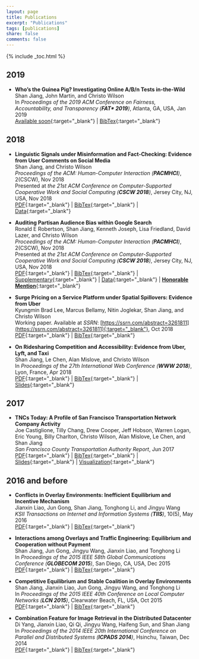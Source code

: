 ```yaml
---
layout: page
title: Publications
excerpt: "Publications"
tags: [publications]
share: false
comments: false 
---
```


{% include _toc.html %}

## 2019

* **Who’s the Guinea Pig? Investigating Online A/B/n Tests in-the-Wild**  
Shan Jiang, John Martin, and Christo Wilson  
In *Proceedings of the 2019 ACM Conference on Fairness, Accountability, and Transparency (**FAT\* 2019**)*, Atlanta, GA, USA, Jan 2019  
[Available soon](){:target="_blank"} | [BibTex](fat19_bib.txt){:target="_blank"}

## 2018

* **Linguistic Signals under Misinformation and Fact-Checking: Evidence from User Comments on Social Media**  
Shan Jiang, and Christo Wilson  
*Proceedings of the ACM: Human-Computer Interaction (**PACMHCI**)*, 2(CSCW), Nov 2018  
Presented at *the 21st ACM Conference on Computer-Supported Cooperative Work and Social Computing (**CSCW 2018**)*, Jersey City, NJ, USA, Nov 2018  
[PDF](cscw18a_paper.pdf){:target="_blank"} | [BibTex](cscw18a_bib.txt){:target="_blank"} | [Data](../resources/#misinformation){:target="_blank"}

* **Auditing Partisan Audience Bias within Google Search**  
Ronald E Robertson, Shan Jiang, Kenneth Joseph, Lisa Friedland, David Lazer, and Christo Wilson  
*Proceedings of the ACM: Human-Computer Interaction (**PACMHCI**)*, 2(CSCW), Nov 2018  
Presented at *the 21st ACM Conference on Computer-Supported Cooperative Work and Social Computing (**CSCW 2018**)*, Jersey City, NJ, USA, Nov 2018  
[PDF](cscw18b_paper.pdf){:target="_blank"} | [BibTex](cscw18b_bib.txt){:target="_blank"} | [Supplementary](cscw18b_supplementary.pdf){:target="_blank"} | [Data](../resources/#partisan-bias){:target="_blank"} | [**Honorable Mention**](){:target="_blank"}  

* **Surge Pricing on a Service Platform under Spatial Spillovers: Evidence from Uber**  
Kyungmin Brad Lee, Marcus Bellamy, Nitin Joglekar, Shan Jiang, and Christo Wilson  
Working paper. Available at *SSRN*: [https://ssrn.com/abstract=3261811](https://ssrn.com/abstract=3261811){:target="_blank"}, Oct 2018  
[PDF](ssrn18_paper.pdf){:target="_blank"} | [BibTex](ssrn18_bib.txt){:target="_blank"}

* **On Ridesharing Competition and Accessibility: Evidence from Uber, Lyft, and Taxi**  
Shan Jiang, Le Chen, Alan Mislove, and Christo Wilson  
In *Proceedings of the 27th International Web Conference (**WWW 2018**)*, Lyon, France, Apr 2018  
[PDF](www18_paper.pdf){:target="_blank"} | [BibTex](www18_bib.txt){:target="_blank"} | [Slides](www18_slides.pdf){:target="_blank"}

## 2017

* **TNCs Today: A Profile of San Francisco Transportation Network Company Activity**  
Joe Castiglione, Tilly Chang, Drew Cooper, Jeff Hobson, Warren Logan, Eric Young, Billy Charlton, Christo Wilson, Alan Mislove, Le Chen, and Shan Jiang  
*San Francisco County Transportation Authority Report*, Jun 2017  
[PDF](sfcta17_paper.pdf){:target="_blank"} | [BibTex](sfcta17_bib.txt){:target="_blank"} | [Slides](sfcta17_slides.pdf){:target="_blank"} | [Visualization](https://tncstoday.sfcta.org){:target="_blank"}

## 2016 and before

* **Conflicts in Overlay Environments: Inefficient Equilibrium and Incentive Mechanism**  
Jianxin Liao, Jun Gong, Shan Jiang, Tonghong Li, and Jingyu Wang  
*KSII Transactions on Internet and Information Systems (**TIIS**)*, 10(5), May 2016  
[PDF](tiis16_paper.pdf){:target="_blank"} | [BibTex](tiis16_bib.txt){:target="_blank"}

* **Interactions among Overlays and Traffic Engineering: Equilibrium and Cooperation without Payment**  
Shan Jiang, Jun Gong, Jingyu Wang, Jianxin Liao, and Tonghong Li  
In *Proceedings of the 2015 IEEE 58th Global Communications Conference (**GLOBECOM 2015**)*, San Diego, CA, USA, Dec 2015  
[PDF](globecom15_paper.pdf){:target="_blank"} | [BibTex](globecom15_bib.txt){:target="_blank"}

* **Competitive Equilibrium and Stable Coalition in Overlay Environments**  
Shan Jiang, Jianxin Liao, Jun Gong, Jingyu Wang, and Tonghong Li  
In *Proceedings of the 2015 IEEE 40th Conference on Local Computer Networks (**LCN 2015**)*, Clearwater Beach, FL, USA, Oct 2015  
[PDF](lcn15_paper.pdf){:target="_blank"} | [BibTex](lcn15_bib.txt){:target="_blank"}

* **Combination Feature for Image Retrieval in the Distributed Datacenter**   
Di Yang, Jianxin Liao, Qi Qi, Jingyu Wang, Haifeng Sun, and Shan Jiang  
In *Proceedings of the 2014 IEEE 20th International Conference on Parallel and Distributed Systems (**ICPADS 2014**)*, Hsinchu, Taiwan, Dec 2014  
[PDF](icpads14_paper.pdf){:target="_blank"} | [BibTex](icpads14_bib.txt){:target="_blank"}
